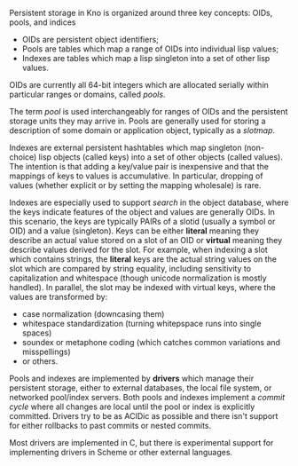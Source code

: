 Persistent storage in Kno is organized around three key concepts: OIDs, pools, and indices

* OIDs are persistent object identifiers;
* Pools are tables which map a range of OIDs into individual lisp values;
* Indexes are tables which map a lisp singleton into a set of other lisp values.

OIDs are currently all 64-bit integers which are allocated serially within particular ranges or domains, called *pools*.

The term *pool* is used interchangeably for ranges of OIDs and the persistent storage units they may arrive in. Pools are generally used for storing a description of some domain or application object, typically as a *slotmap*.

Indexes are external persistent hashtables which map singleton (non-choice) lisp objects (called keys) into a set of other objects (called values). The intention is that adding a key/value pair is inexpensive and that the mappings of keys to values is accumulative. In particular, dropping of values (whether explicit or by setting the mapping wholesale) is rare.

Indexes are especially used to support *search* in the object database, where the keys indicate features of the object and values are generally OIDs. In this scenario, the keys are typically PAIRs of a slotid (usually a symbol or OID) and a value (singleton). Keys can be either **literal** meaning they describe an actual value stored on a slot of an OID or **virtual** meaning they describe values derived for the slot. For example, when indexing a slot which contains strings, the **literal** keys are the actual string values on the slot which are compared by string equality, including sensitivity to capitalization and whitespace (though unicode normalization is mostly handled). In parallel, the slot may be indexed with virtual keys, where the values are transformed by:
* case normalization (downcasing them)
* whitespace standardization (turning whitepspace runs into single spaces)
* soundex or metaphone coding (which catches common variations and misspellings)
* or others.

Pools and indexes are implemented by **drivers** which manage their persistent storage, either to external databases, the local file system, or networked pool/index servers. Both pools and indexes implement a *commit cycle* where all changes are local until the pool or index is explicitly committed. Drivers try to be as ACIDic as possible and there isn't support for either rollbacks to past commits or nested commits.

Most drivers are implemented in C, but there is experimental support for implementing drivers in Scheme or other external languages.
